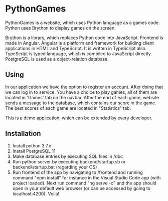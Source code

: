 # PythonGames

PythonGames is a website, which uses Python language as a games code. Python uses Brython to display games on the screen.

Brython is a library, which replaces Python code into JavaScript. Frontend is made in Angular. Angular is a platform and framework for building client applications in HTML and TypeScript. It is written in TypeScript also. TypeScript is typed language, which is compiled to JavaScript directly. PostgreSQL is used as a object-relation database.

## Using

In our application we have the option to register an account. After doing that we can log in to service. You have a choice to play games, all of them are located in 'Games' tab on the navbar. After the end of each game, website sends a message to the database, which contains our score in the game.
The best scores of each game are located in "Statistics" tab.

This is a demo application, which can be extended by every developer.

## Installation

1. Install python 3.7.x
2. Install PostgreSQL 11
3. Make database entries by executing SQL files in /dbc
4. Run python server by executing backend/startup.sh or backend/startup.bat (regarding your OS)
5. Run frontend of the app by navigating to /frontend and running command "npm install" for instance in the Visual Studio Code app (with project loaded). Next run command "ng serve -o" and the app should open in your default web browser (or can be accessed by going to localhost:4200). Voila!
